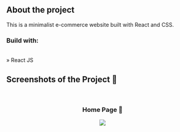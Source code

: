 
<h2>About the project</h2>

<p>This is a minimalist e-commerce website built with React and CSS.</p>

<h3>Build with:</h3>
<br>
» React JS

<h2>Screenshots of the Project 📸</h2>
<br>
<h3 align='center'>Home Page 🏡</h3>

<div align='center'>
<img src='https://user-images.githubusercontent.com/105128267/213868640-e3421f0a-bb10-4352-82a1-1bda4df821e9.png'/>
</div>



